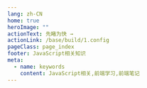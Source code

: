```yaml
---
lang: zh-CN
home: true
heroImage: ""
actionText: 先睹为快 →
actionLink: /base/build/1.config
pageClass: page_index
footer: JavaScript相关知识
meta:
  - name: keywords
    content: JavaScript相关,前端学习,前端笔记
---
```


<template>
    <div class="cont">
        <div id="large-header" class="large-header"></div>
        <div class="features">
        <div class="feature">
            <h2>基础知识</h2> 
            <p>掌握HTML5、CSS3、JavaScript、ES6</p>
        </div>
        <div class="feature">
            <h2>专项知识</h2> 
            <p>熟练掌握性能优化、代码规范、监控、安全、断点续传、设计模式、跨域、测试、相关工具</p>
        </div>
        <div class="feature">
            <h2>高级知识</h2> 
            <p>掌握网络请求、WebApp、Sass</p>
        </div>
        <div class="feature">
            <h2>原理知识</h2> 
            <p>掌握浏览器、Promise等相关原理</p>
        </div>
        <div class="feature">
            <h2>阅读书籍</h2> 
            <p>《JavaScript高级程序设计第4版》、编程艺术、你不知道的js、js设计开发、高性能js经验</p>
        </div>
        </div>
    </div>
</template>
